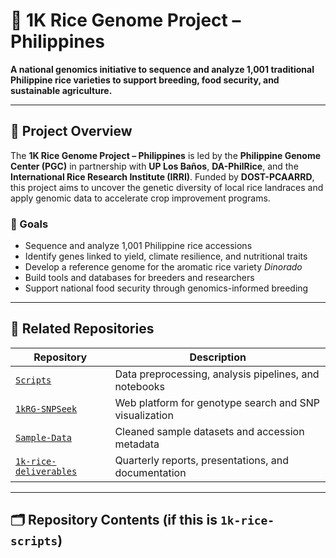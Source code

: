 # 🌾 1K Rice Genome Project – Philippines

**A national genomics initiative to sequence and analyze 1,001 traditional Philippine rice varieties to support breeding, food security, and sustainable agriculture.**

---

## 📘 Project Overview

The **1K Rice Genome Project – Philippines** is led by the **Philippine Genome Center (PGC)** in partnership with **UP Los Baños**, **DA-PhilRice**, and the **International Rice Research Institute (IRRI)**. Funded by **DOST-PCAARRD**, this project aims to uncover the genetic diversity of local rice landraces and apply genomic data to accelerate crop improvement programs.

### 🎯 Goals

- Sequence and analyze 1,001 Philippine rice accessions
- Identify genes linked to yield, climate resilience, and nutritional traits
- Develop a reference genome for the aromatic rice variety *Dinorado*
- Build tools and databases for breeders and researchers
- Support national food security through genomics-informed breeding

---

## 🧰 Related Repositories

| Repository | Description |
|------------|-------------|
| [`Scripts`](https://github.com/your-org/1k-rice-scripts) | Data preprocessing, analysis pipelines, and notebooks |
| [`1kRG-SNPSeek`](https://github.com/your-org/1k-rice-web-interface) | Web platform for genotype search and SNP visualization |
| [`Sample-Data`](https://github.com/1KRG/1kRG-sample) | Cleaned sample datasets and accession metadata |
| [`1k-rice-deliverables`](https://github.com/your-org/1k-rice-deliverables) | Quarterly reports, presentations, and documentation |

---

## 🗂 Repository Contents (if this is `1k-rice-scripts`)

